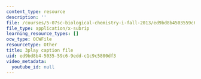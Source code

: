 ```yaml
---
content_type: resource
description: ''
file: /courses/5-07sc-biological-chemistry-i-fall-2013/ed9bd8b4503559c69eddc1c9c5800df3_LCiH8faydGk.vtt
file_type: application/x-subrip
learning_resource_types: []
ocw_type: OCWFile
resourcetype: Other
title: 3play caption file
uid: ed9bd8b4-5035-59c6-9edd-c1c9c5800df3
video_metadata:
  youtube_id: null
---
```

